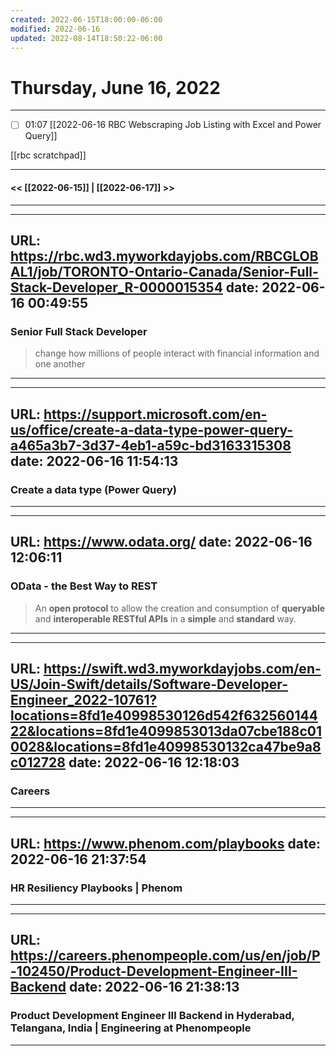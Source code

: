 ```yaml
---
created: 2022-06-15T18:00:00-06:00
modified: 2022-06-16
updated: 2022-08-14T18:50:22-06:00
---
```

# Thursday, June 16, 2022
---


- [ ] 01:07 [[2022-06-16 RBC Webscraping Job Listing with Excel and Power Query]]



[[rbc scratchpad]]




---
#### << [[2022-06-15]] | [[2022-06-17]] >>
---

---
URL: https://rbc.wd3.myworkdayjobs.com/RBCGLOBAL1/job/TORONTO-Ontario-Canada/Senior-Full-Stack-Developer_R-0000015354
date: 2022-06-16 00:49:55
---
### Senior Full Stack Developer

> change how millions of people interact with financial information and one another

---
---
URL: https://support.microsoft.com/en-us/office/create-a-data-type-power-query-a465a3b7-3d37-4eb1-a59c-bd3163315308
date: 2022-06-16 11:54:13
---
### Create a data type (Power Query)

---
---
URL: https://www.odata.org/
date: 2022-06-16 12:06:11
---
### OData - the Best Way to REST

> An **open protocol** to allow the creation and consumption of **queryable** and **interoperable RESTful APIs** in a **simple** and **standard** way.

---
---
URL: https://swift.wd3.myworkdayjobs.com/en-US/Join-Swift/details/Software-Developer-Engineer_2022-10761?locations=8fd1e40998530126d542f63256014422&locations=8fd1e4099853013da07cbe188c010028&locations=8fd1e40998530132ca47be9a8c012728
date: 2022-06-16 12:18:03
---
### Careers

---
---
URL: https://www.phenom.com/playbooks
date: 2022-06-16 21:37:54
---
### HR Resiliency Playbooks | Phenom

---
---
URL: https://careers.phenompeople.com/us/en/job/P-102450/Product-Development-Engineer-III-Backend
date: 2022-06-16 21:38:13
---
### Product Development Engineer III Backend in Hyderabad, Telangana, India | Engineering at Phenompeople

---